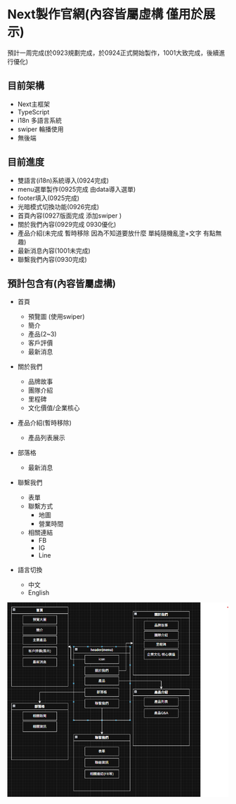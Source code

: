 # Next製作官網(內容皆屬虛構 僅用於展示)
  預計一周完成(於0923規劃完成，於0924正式開始製作，1001大致完成，後續進行優化)

## 目前架構
  - Next主框架
  - TypeScript
  - i18n 多語言系統
  - swiper 輪播使用
  - 無後端

## 目前進度
  - 雙語言(i18n)系統導入(0924完成) 
  - menu選單製作(0925完成 由data導入選單)
  - footer填入(0925完成)
  - 光暗模式切換功能(0926完成)
  - 首頁內容(0927版面完成 添加swiper )
  - 關於我們內容(0929完成 0930優化)
  - 產品介紹(未完成 暫時移除 因為不知道要放什麼 單純隨機亂塗+文字 有點無趣)
  - 最新消息內容(1001未完成)
  - 聯繫我們內容(0930完成)

## 預計包含有(內容皆屬虛構)
  - 首頁
    - 預覽圖 (使用swiper)
    - 簡介
    - 產品(2~3)
    - 客戶評價
    - 最新消息

  - 關於我們
    - 品牌故事
    - 團隊介紹
    - 里程碑
    - 文化價值/企業核心

  - 產品介紹(暫時移除)
    - 產品列表展示
  
  - 部落格
    - 最新消息

  - 聯繫我們
    - 表單
    - 聯繫方式
      - 地圖
      - 營業時間
    - 相關連結
      - FB
      - IG
      - Line

  - 語言切換
    - 中文
    - English

![大致架構](/public/produce.png)


